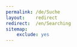 ```yaml
---
permalink: /de/Suche
layout:    redirect
redirect:  /en/Searching
sitemap:
    exclude: yes
---
```

